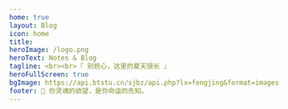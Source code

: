 ```yaml
---
home: true
layout: Blog
icon: home
title: 
heroImage: /logo.png
heroText: Notes & Blog
tagline: <br><br>『 别担心，这里的夏天很长 』
heroFullScreen: true
bgImage: https://api.btstu.cn/sjbz/api.php?lx=fengjing&format=images
footer: 🍃 你灵魂的欲望，是你命运的先知。
---
```




<!--

bgImage: /bg/bg3.jpg

heroText: 何鹏涛的数字花园

heroImage: /flower.svg

heroText: 墙头雨细垂纤草，水面风回聚落花。





projects:
  - icon: project
    name: project name
    desc: project detailed description
    link: https://your.project.link

  - icon: link
    name: link name
    desc: link detailed description
    link: https://link.address

  - icon: book
    name: book name
    desc: Detailed description of the book
    link: https://link.to.your.book

  - icon: article
    name: article name
    desc: Detailed description of the article
    link: https://link.to.your.article

  - icon: friend
    name: friend name
    desc: Detailed description of friend
    link: https://link.to.your.friend

  - icon: /logo.svg
    name: custom item
    desc: Detailed description of this custom item
    link: https://link.to.your.friend

-->

<!-- This is a blog home page demo.

To use this layout, you should set both `layout: Blog` and `home: true` in the page front matter.

For related configuration docs, please see [blog homepage](https://vuepress-theme-hope.github.io/v2/guide/blog/home/). -->
